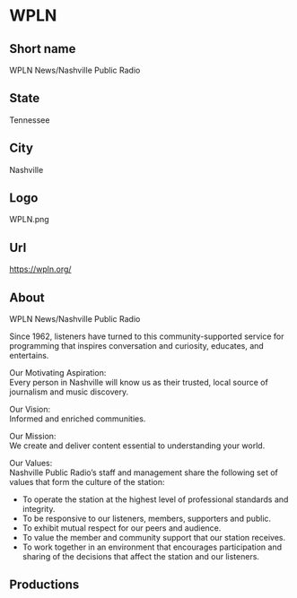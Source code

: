 # WPLN

## Short name

WPLN News/Nashville Public Radio

## State

Tennessee

## City

Nashville

## Logo

WPLN.png

## Url

https://wpln.org/

## About

WPLN News/Nashville Public Radio

Since 1962, listeners have turned to this community-supported service for programming that inspires conversation and curiosity, educates, and entertains.

Our Motivating Aspiration:<br>
Every person in Nashville will know us as their trusted, local source of journalism and music discovery.

Our Vision:<br>
Informed and enriched communities.

Our Mission:<br>
We create and deliver content essential to understanding your world.

Our Values:<br>
Nashville Public Radio’s staff and management share the following set of values that form the culture of the station:
* To operate the station at the highest level of professional standards and integrity. 
* To be responsive to our listeners, members, supporters and public. 
* To exhibit mutual respect for our peers and audience.
* To value the member and community support that our station receives.
* To work together in an environment that encourages participation and sharing of the decisions that affect the station and our listeners.

## Productions 
 
